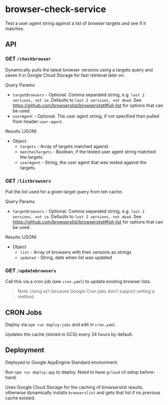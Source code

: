 # browser-check-service

Test a user agent string against a list of browser targets and see if it matches.

## API

### GET `/checkbrowser`

Dynamically pulls the latest browser versions using a targets query and saves it
in Google Cloud Storage for fast retrieval later on.

Query Params

- `targetBrowsers` - Optional. Comma separated string, e.g. `last 2 versions, not ie`.
Defaults to `last 2 versions, not dead`. See https://github.com/browserslist/browserslist#full-list for options that can be used.
- `userAgent` - Optional. The user agent string, if not specified then
pulled from header `user-agent`.

Results (JSON)

- Object
  - `targets` - Array of targets matched against
  - `matchesTargets` - Boolean, if the tested user agent string matched the targets.
  - `userAgent` - String, the user agent that was tested against the targets.

### GET `/listbrowsers`

Pull the list used for a given target query from teh cache.

Query Params

- `targetBrowsers` - Optional. Comma separated string, e.g. `last 2 versions, not ie`.
Defaults to `last 2 versions, not dead`. See https://github.com/browserslist/browserslist#full-list for options that can be used.

Results (JSON)

- Object
  - `list` - Array of browsers with their versions as strings
  - `updated` - String, date when list was updated

### GET `/updatebrowsers`

Call this via a cron job (see `cron.yaml`) to update existing browser lists.

> Note: Using `GET` because Google Cron jobs don't support setting a method.

## CRON Jobs

Deploy via `npm run deploy:jobs` and edit in `cron.yaml`.

Updates the cache (stored in GCS) every 24 hours by default.

## Deployment

Deployed to Google AppEngine Standard environment.

Run `npm run deploy:app` to deploy.
Need to have `gcloud` cli setup before-hand.

Uses Google Cloud Storage for the caching of browserslist results, otherwise
dynamically installs `browserslist` and gets that list if no previous cache existed.